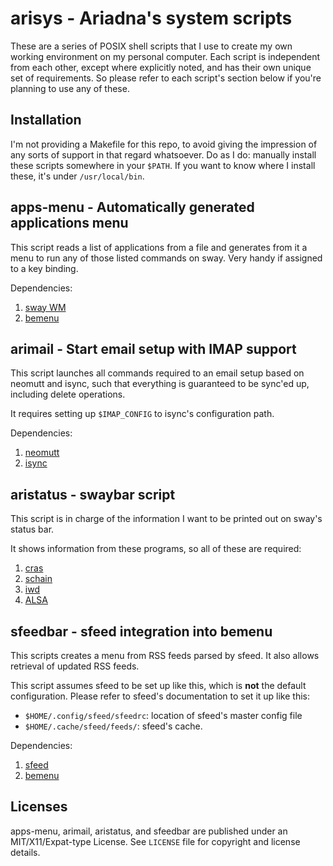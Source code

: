 # arisys - Ariadna's system scripts

These are a series of POSIX shell scripts that I use to create my own working 
environment on my personal computer. Each script is independent from each 
other, except where explicitly noted, and has their own unique set of 
requirements. So please refer to each script's section below if you're planning 
to use any of these.

## Installation

I'm not providing a Makefile for this repo, to avoid giving the impression of
any sorts of support in that regard whatsoever. Do as I do: manually install 
these scripts somewhere in your ``$PATH``. If you want to know where I install
these, it's under ``/usr/local/bin``.

## apps-menu - Automatically generated applications menu

This script reads a list of applications from a file and generates from it a 
menu to run any of those listed commands on sway. Very handy if assigned to a 
key binding.

Dependencies:
1. [sway WM](https://swaywm.org/)
2. [bemenu](https://github.com/Cloudef/bemenu)

## arimail - Start email setup with IMAP support

This script launches all commands required to an email setup based on neomutt
and isync, such that everything is guaranteed to be sync'ed up, including
delete operations.

It requires setting up ``$IMAP_CONFIG`` to isync's configuration path.

Dependencies:
1. [neomutt](https://neomutt.org)
2. [isync](https://isync.sourceforge.io/)

## aristatus - swaybar script

This script is in charge of the information I want to be printed out on sway's
status bar.

It shows information from these programs, so all of these are required:
1. [cras](https://sr.ht/~arivigo/cras)
2. [schain](https://sr.ht/~arivigo/schain)
3. [iwd](https://iwd.wiki.kernel.org/)
4. [ALSA](https://www.alsa-project.org)

## sfeedbar - sfeed integration into bemenu

This scripts creates a menu from RSS feeds parsed by sfeed. It also allows 
retrieval of updated RSS feeds.

This script assumes sfeed to be set up like this, which is **not** the default
configuration. Please refer to sfeed's documentation to set it up like this:

* ``$HOME/.config/sfeed/sfeedrc``: location of sfeed's master config file
* ``$HOME/.cache/sfeed/feeds/``: sfeed's cache.

Dependencies:
1. [sfeed](https://codemadness.org/git/sfeed/log.html)
2. [bemenu](https://github.com/Cloudef/bemenu)

## Licenses

apps-menu, arimail, aristatus, and sfeedbar are published under an 
MIT/X11/Expat-type License. See ``LICENSE`` file for copyright and license 
details.
